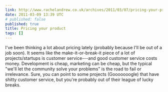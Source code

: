 ```yaml
---
link: http://www.rachelandrew.co.uk/archives/2011/03/07/pricing-your-product/
date: 2011-03-09 13:39 UTC
# published: false
published: true
title: Pricing your product
tags: []
---
```


I've been thinking a lot about pricing lately (probably because I'll be out of a job soon). It seems like the make-it-or-break-it piece of a lot of projects/startups is customer service---and good customer service costs money. Development is cheap, marketing can be cheap, but the typical "we'll let the community solve your problems" is the road to fail or irrelevance. Sure, you can point to some projects (Gooooooogle) that have shitty customer service, but you're probably out of their league of lucky breaks.
